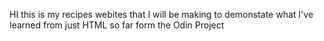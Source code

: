 HI this is my recipes webites that I will be making to demonstate what I've learned from just HTML so far form the Odin Project